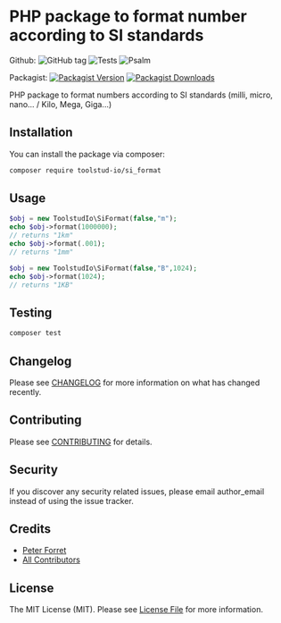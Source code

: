 # PHP package to format number according to SI standards

Github: 
![GitHub tag](https://img.shields.io/github/v/tag/toolstud-io/si_format)
![Tests](https://github.com/toolstud-io/si_format/workflows/Run%20Tests/badge.svg)
![Psalm](https://github.com/toolstud-io/si_format/workflows/Detect%20Psalm%20warnings/badge.svg)

Packagist: 
[![Packagist Version](https://img.shields.io/packagist/v/toolstud-io/si_format.svg?style=flat-square)](https://packagist.org/packages/toolstud-io/si_format)
[![Packagist Downloads](https://img.shields.io/packagist/dt/toolstud-io/si_format.svg?style=flat-square)](https://packagist.org/packages/toolstud-io/si_format)

PHP package to format numbers according to SI standards (milli, micro, nano... / Kilo, Mega, Giga...)

## Installation

You can install the package via composer:

```bash
composer require toolstud-io/si_format
```

## Usage

``` php
$obj = new ToolstudIo\SiFormat(false,"m");
echo $obj->format(1000000);
// returns "1km"
echo $obj->format(.001);
// returns "1mm"

$obj = new ToolstudIo\SiFormat(false,"B",1024);
echo $obj->format(1024);
// returns "1KB"

```

## Testing

``` bash
composer test
```

## Changelog

Please see [CHANGELOG](CHANGELOG.md) for more information on what has changed recently.

## Contributing

Please see [CONTRIBUTING](CONTRIBUTING.md) for details.

## Security

If you discover any security related issues, please email author_email instead of using the issue tracker.

## Credits

- [Peter Forret](https://github.com/toolstud-io)
- [All Contributors](../../contributors)

## License

The MIT License (MIT). Please see [License File](LICENSE.md) for more information.
